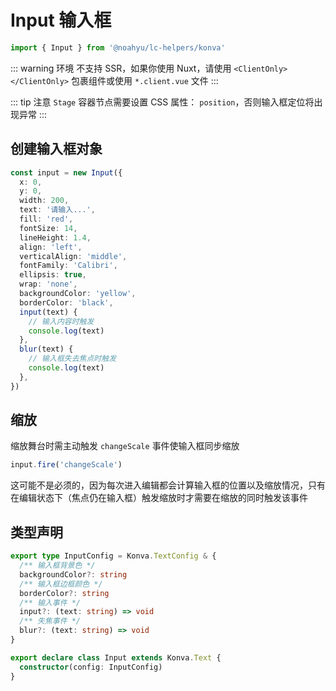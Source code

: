 # Input 输入框

```ts
import { Input } from '@noahyu/lc-helpers/konva'
```

::: warning 环境
不支持 SSR，如果你使用 Nuxt，请使用 `<ClientOnly></ClientOnly>` 包裹组件或使用 `*.client.vue` 文件
:::

::: tip 注意
`Stage` 容器节点需要设置 CSS 属性： `position`，否则输入框定位将出现异常
:::

## 创建输入框对象

```ts
const input = new Input({
  x: 0,
  y: 0,
  width: 200,
  text: '请输入...',
  fill: 'red',
  fontSize: 14,
  lineHeight: 1.4,
  align: 'left',
  verticalAlign: 'middle',
  fontFamily: 'Calibri',
  ellipsis: true,
  wrap: 'none',
  backgroundColor: 'yellow',
  borderColor: 'black',
  input(text) {
    // 输入内容时触发
    console.log(text)
  },
  blur(text) {
    // 输入框失去焦点时触发
    console.log(text)
  },
})
```

## 缩放

缩放舞台时需主动触发 `changeScale` 事件使输入框同步缩放

```ts
input.fire('changeScale')
```

这可能不是必须的，因为每次进入编辑都会计算输入框的位置以及缩放情况，只有在编辑状态下（焦点仍在输入框）触发缩放时才需要在缩放的同时触发该事件

## 类型声明

```ts
export type InputConfig = Konva.TextConfig & {
  /** 输入框背景色 */
  backgroundColor?: string
  /** 输入框边框颜色 */
  borderColor?: string
  /** 输入事件 */
  input?: (text: string) => void
  /** 失焦事件 */
  blur?: (text: string) => void
}

export declare class Input extends Konva.Text {
  constructor(config: InputConfig)
}
```

